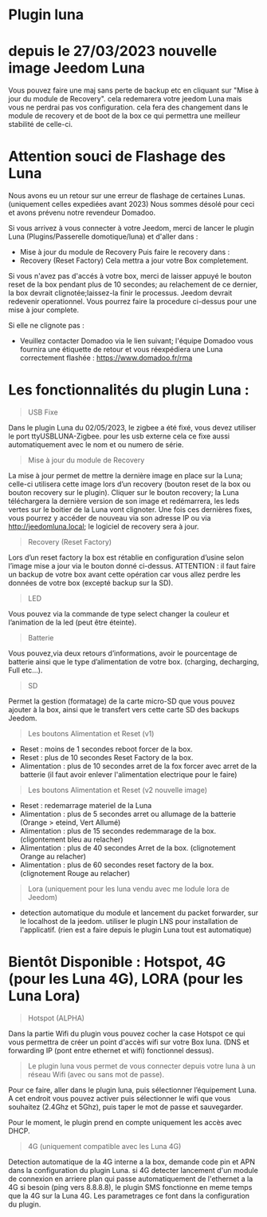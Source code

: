 # Plugin luna

# depuis le 27/03/2023 nouvelle image Jeedom Luna
Vous pouvez faire une maj sans perte de backup etc en cliquant sur "Mise à jour du module de Recovery". cela redemarera votre jeedom Luna mais vous ne perdrai pas vos configuration. cela fera des changement dans le module de recovery et de boot de la box ce qui permettra une meilleur stabilité de celle-ci.

# Attention souci de Flashage des Luna

Nous avons eu un retour sur une erreur de flashage de certaines Lunas. (uniquement celles expediées avant 2023)
Nous sommes désolé pour ceci et avons prévenu notre revendeur Domadoo.

Si vous arrivez à vous connecter à votre Jeedom, merci de lancer le plugin Luna (Plugins/Passerelle domotique/luna) et d'aller dans : 
  - Mise à jour du module de Recovery
Puis faire le recovery dans :
  - Recovery (Reset Factory)
Cela mettra a jour votre Box completement.

Si vous n'avez pas d'accés à votre box, merci de laisser appuyé le bouton reset de la box pendant plus de 10 secondes; au relachement de ce dernier, la box devrait clignotée;laissez-la finir le processus. Jeedom devrait redevenir operationnel. Vous pourrez faire la procedure ci-dessus pour une mise à jour complete.

Si elle ne clignote pas : 
 - Veuillez contacter Domadoo via le lien suivant; l'équipe Domadoo vous fournira une étiquette de retour et vous réexpédiera une Luna correctement flashée :
https://www.domadoo.fr/rma

# Les fonctionnalités du plugin Luna :

> USB Fixe

Dans le plugin Luna du 02/05/2023, le zigbee a été fixé, vous devez utiliser le port ttyUSBLUNA-Zigbee. pour les usb externe cela ce fixe aussi automatiquement avec le nom et ou numero de série.

> Mise à jour du module de Recovery

La mise à jour permet de mettre la dernière image en place sur la Luna; celle-ci utilisera cette image lors d’un recovery (bouton reset de la box ou bouton recovery sur le plugin).
Cliquer sur le bouton recovery; la Luna téléchargera la dernière version de son image et redémarrera, les leds vertes sur le boitier de la Luna vont clignoter. 
Une fois ces dernières fixes, vous pourrez y accéder de nouveau via son adresse IP ou via http://jeedomluna.local; le logiciel de recovery sera à jour.

> Recovery (Reset Factory)

Lors d’un reset factory la box est rétablie en configuration d’usine selon l’image mise a jour via le bouton donné ci-dessus. ATTENTION : il faut faire un backup de votre box avant cette opération car vous allez perdre les données de votre box (excepté backup sur la SD).

> LED

Vous pouvez via la commande de type select changer la couleur et l’animation de la led (peut être éteinte).

> Batterie

Vous pouvez,via deux retours d’informations, avoir le pourcentage de batterie ainsi que le type d’alimentation de votre box. (charging, decharging, Full etc…).

> SD

Permet la gestion (formatage) de la carte micro-SD que vous pouvez ajouter à la box, ainsi que le transfert vers cette carte SD des backups Jeedom.

> Les boutons Alimentation et Reset (v1)

- Reset : moins de 1 secondes reboot forcer de la box.
- Reset : plus de 10 secondes Reset Factory de la box.
- Alimentation : plus de 10 secondes arret de la fox forcer avec arret de la batterie (il faut avoir enlever l'alimentation electrique pour le faire)

> Les boutons Alimentation et Reset (v2 nouvelle image)

- Reset : redemarrage materiel de la Luna
- Alimentation : plus de 5 secondes arret ou allumage de la batterie (Orange > eteind, Vert Allumé)
- Alimentation : plus de 15 secondes redemmarage de la box. (cligontement bleu au relacher)
- Alimentation : plus de 40 secondes Arret de la box. (clignotement Orange au relacher)
- Alimentation : plus de 60 secondes reset factory de la box. (clignotement Rouge au relacher)

> Lora (uniquement pour les luna vendu avec me lodule lora de Jeedom)

- detection automatique du module et lancement du packet forwarder, sur le localhost de la jeedom. utiliser le plugin LNS pour installation de l'applicatif. (rien est a faire depuis le plugin Luna tout est automatique)

# Bientôt Disponible : Hotspot, 4G (pour les Luna 4G), LORA (pour les Luna Lora)

> Hotspot (ALPHA)

Dans la partie Wifi du plugin vous pouvez cocher la case Hotspot ce qui vous permettra de créer un point d'accès wifi sur votre Box luna. (DNS et forwarding IP (pont entre ethernet et wifi) fonctionnel dessus).

> Le plugin luna vous permet de vous connecter depuis votre luna à un réseau Wifi (avec ou sans mot de passe).

Pour ce faire, aller dans le plugin luna, puis sélectionner l’équipement Luna. A cet endroit vous pouvez activer puis sélectionner le wifi que vous souhaitez (2.4Ghz et 5Ghz), puis taper le mot de passe et sauvegarder.

Pour le moment, le plugin prend en compte uniquement les accès avec DHCP.

> 4G (uniquement compatible avec les Luna 4G)

Detection automatique de la 4G interne a la box, demande code pin et APN dans la configuration du plugin Luna.
si 4G detecter lancement d'un module de connexion en arriere plan qui passe automatiquement de l'ethernet a la 4G si besoin (ping vers 8.8.8.8), le plugin SMS fonctionne en meme temps que la 4G sur la Luna 4G.
Les parametrages ce font dans la configuration du plugin.
